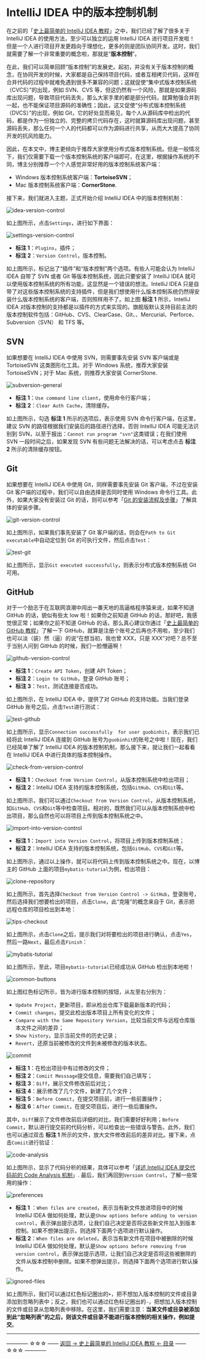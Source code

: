 # IntelliJ IDEA 中的版本控制机制

在之前的「[史上最简单的 IntelliJ IDEA 教程](https://github.com/guobinhit/intellij-idea-tutorial/blob/master/README.md)」之中，我们已经了解了很多关于 IntelliJ IDEA 的使用方法，至少可以独立的运用 IntelliJ IDEA 进行项目开发啦！但是一个人进行项目开发更趋向于理想化，更多的则是团队协同开发。这时，我们就需要了解一个非常重要的概念啦，那就是“**版本控制**”。

在此，我们可以简单回顾“版本控制”的发展史。起初，并没有关于版本控制的概念，在协同开发的时候，大家都是自己保持项目代码，或者互相拷贝代码，这样在合并代码的过程中就难免遇到很多不兼容的问题；这就促使“集中式版本控制系统（CVCS）”的出现，例如 SVN、CVS 等，但这仍然有一个风险，那就是如果源码库出现问题，导致项目代码丢失，那么大家手里的都是部分代码，就算勉强合并到一起，也不能保证项目源码的准确性；因此，这又促使“分布式版本控制系统（DVCS）”的出现，例如 Git，它的好处显而易见，每个人从源码库中检出的代码，都是作为一份独立的、完整的拷贝代码存在，这时就算源码库出现问题，甚至源码丢失，那么任何一个人的代码都可以作为源码进行共享，从而大大提高了协同开发的抗风险能力。

因此，在本文中，博主更倾向于推荐大家使用分布式版本控制系统。但是一般情况下，我们仅需要下载一个版本控制系统的客户端即可，在这里，根据操作系统的不同，博主分别推荐一个个人感觉非常好用的版本控制系统客户端：

 - Windows 版本控制系统客户端：**TortoiseSVN**；
 - Mac 版本控制系统客户端：**CornerStone**.

接下来，我们就进入主题，正式开始介绍 IntelliJ IDEA 中的版本控制机制：

![idea-version-control](https://github.com/guobinhit/intellij-idea-tutorial/tree/master/images/basic-course/version-control/idea-version-control.png)

如上图所示，点击`Settings`，进行如下界面：

![settings-version-control](https://github.com/guobinhit/intellij-idea-tutorial/tree/master/images/basic-course/version-control/settings-version-control.png)

 - **标注 1**：`Plugins`，插件；
 - **标注 2**：`Version Control`，版本控制。

如上图所示，标记出了“插件”和“版本控制”两个选项。有些人可能会认为 IntelliJ IDEA 自带了 SVN 或者 Git 等版本控制系统，因此只要安装了 IntelliJ IDEA 就可以使用版本控制系统的所有功能，这显然是一个错误的想法。IntelliJ IDEA 只是自带了对这些版本控制系统的支持插件，但是我们想使用什么版本控制系统仍然得安装什么版本控制系统的客户端，否则照样用不了。如上图 **标注 1** 所示，IntelliJ IDEA 对版本控制的支持都是以插件的方式来实现的。旗舰版默认支持目前主流的版本控制软件包括：GitHub、CVS、ClearCase、Git、、Mercurial、Perforce、Subversion（SVN） 和 TFS 等。


SVN
---

如果想要在 IntelliJ IDEA 中使用 SVN，则需要事先安装 SVN 客户端或是 TortoiseSVN 这类图形化工具。对于 Windows 系统，推荐大家安装 TortoiseSVN；对于 Mac 系统，则推荐大家安装 CornerStone. 

![subversion-general](https://github.com/guobinhit/intellij-idea-tutorial/tree/master/images/basic-course/version-control/subversion-general.png)

 - **标注 1**：`Use command line client`，使用命令行客户端；
 - **标注 2**：`Clear Auth Cache`，清除缓存。

如上图所示，勾选 **标注 1** 所示的选项后，表示使用 SVN 命令行客户端，在这里，建议 SVN 的路径根据我们安装后的路径进行选择，否则 IntelliJ IDEA 可能无法识别到 SVN，以至于报出：`Cannot run program "svn"`这类错误；在我们使用 SVN 一段时间之后，如果发现 SVN 有些问题无法解决的话，可以考虑点击 **标注 2** 所示的清除缓存按钮。



Git
---
如果想要在 IntelliJ IDEA 中使用 Git，同样需要事先安装 Git 客户端，不过在安装 Git 客户端的过程中，我们可以自由选择是否同时使用 Windows 命令行工具。此外，如果大家没有安装过 Git 的话，则可以参考「[Git 的安装流程及步骤](http://blog.csdn.net/qq_35246620/article/details/68951724)」了解具体的安装步骤。

![git-version-control](https://github.com/guobinhit/intellij-idea-tutorial/tree/master/images/basic-course/version-control/git-version-control.png)

如上图所示，如果我们事先安装了 Git 客户端的话，则会在`Path to Git executable`中自动定位到 Git 的可执行文件，然后点击`Test`：

![test-git](https://github.com/guobinhit/intellij-idea-tutorial/tree/master/images/basic-course/version-control/test-git.png)

如上图所示，显示`Git executed successfully`，则表示分布式版本控制系统 Git 可用。


GitHub
------
对于一个励志于在互联网浪潮中闯出一番天地的高逼格程序猿来说，如果不知道 GitHub 的话，貌似有些太 low 啦！如果你之前知道 GitHub 的话，那好吧，我感觉很正常；如果你之前不知道 GitHub 的话，那么真心建议你通过「[史上最简单的 GitHub 教程](http://blog.csdn.net/qq_35246620/article/details/66973794)」了解一下 GitHub，就算是注册个账号之后再也不用啦，至少我们也可以淡（装）然（逼）的说“在想当初，我也曾 XXX，只是 XXX”对吧？总不至于当别人问到 GitHub 的时候，我们一脸懵逼啊！

![github-version-control](https://github.com/guobinhit/intellij-idea-tutorial/tree/master/images/basic-course/version-control/github-version-control.png)

 - **标注 1**：`Create API Token`，创建 API Token；
 - **标注 2**：`Login to GitHub`，登录 GitHub 账号；
 - **标注 3**：`Test`，测试连接是否成功。

如上图所示，在 IntelliJ IDEA 中，提供了对 GitHub 的支持功能。当我们登录 GitHub 账号之后，点击`Test`进行测试：

![test-github](https://github.com/guobinhit/intellij-idea-tutorial/tree/master/images/basic-course/version-control/test-github.png)

如上图所示，显示`Connection successfully  for user guobinhit`，表示我们已经将此 IntelliJ IDEA 连接到 GitHub 账号为`guobinhit`的账号之中啦！现在，我们已经简单了解了 IntelliJ IDEA 的版本控制机制，那么接下来，就让我们一起看看在 IntelliJ IDEA 中进行具体的版本控制操作。

![check-from-version-control](https://github.com/guobinhit/intellij-idea-tutorial/tree/master/images/basic-course/version-control/check-from-version-control.png)

 - **标注 1**：`Checkout from Version Control`，从版本控制系统中检出项目；
 - **标注 2**：IntelliJ IDEA 支持的版本控制系统，包括`GitHub`、`CVS`和`Git`等。

如上图所示，我们可以通过`Checkout from Version Control`，从版本控制系统，如`GitHub`、`CVS`和`Git`等中检查项目。相对的，既然我们可以从版本控制系统中检出项目，那么自然也可以将项目上传到版本控制系统之中。

![import-into-version-control](https://github.com/guobinhit/intellij-idea-tutorial/tree/master/images/basic-course/version-control/import-into-version-control.png)

- **标注 1**：`Import into Version Control`，将项目上传到版本控制系统；
- **标注 2**：IntelliJ IDEA 支持的版本控制系统，包括`GitHub`、`CVS`和`Git`等。

如上图所示，通过以上操作，就可以将代码上传到版本控制系统之中。现在，以博主的 GitHub 上面的项目`mybatis-tutorial`为例，检出项目：

![clone-repository](https://github.com/guobinhit/intellij-idea-tutorial/tree/master/images/basic-course/version-control/clone-repository.png)

如上图所示，首先选择`Checkout from Version Control -> GitHub`，登录账号，然后选择我们想要检出的项目，点击`Clone`，此“克隆”的概念来自于 Git，表示把远程仓库的项目检出到本地：

![tips-checkout](https://github.com/guobinhit/intellij-idea-tutorial/tree/master/images/basic-course/version-control/tips-checkout.png)

如上图所示，点击`Clone`之后，提示我们对将要检出的项目进行确认，点击`Yes`，然后一路`Next`，最后点击`Finish`：

![mybatis-tutorial](https://github.com/guobinhit/intellij-idea-tutorial/tree/master/images/basic-course/version-control/mybatis-tutorial.png)

如上图所示，至此，项目`mybatis-tutorial`已经成功从 GitHub 检出到本地啦！

![common-buttons](https://github.com/guobinhit/intellij-idea-tutorial/tree/master/images/basic-course/version-control/common-buttons.png)

如上图红色标记所示，皆为进行版本控制的按钮，从左至右分别为：

- `Update Project`，更新项目，即从检出仓库下载最新版本的代码；
- `Commit changes`，提交此检出版本项目上所有变化的文件；
- `Compare with the Same Repository Version`，比较当前文件与远程仓库版本文件之间的差异；
- `Show history`，显示当前文件的历史记录；
- `Revert`，还原当前被修改的文件到未被修改的版本状态。

![commit](https://github.com/guobinhit/intellij-idea-tutorial/tree/master/images/basic-course/version-control/commit.png)

- **标注 1**：在检出项目中有过修改的文件；
- **标注 2**：`Comiit Messsage`提交信息，需要我们自己填写；
- **标注 3**：`Diff`，展示文件修改前后对比；
- **标注 4**：展示修改了几个文件，新建了几个文件；
- **标注 5**：`Before Commit`，在提交项目前，进行一些前置操作；
- **标注 6**：`After Commit`，在提交项目后，进行一些后置操作。

其中，`Diff`展示了文件修改前后详细的对比，我们需要好好利用；`Before Commit`，默认进行提交前的代码分析，可以检查出一些错误与警告。此外，我们也可以通过双击 **标注 1** 所示的文件，放大文件修改前后的差异对比。接下来，点击`Comiit`进行验证：

![code-analysis](https://github.com/guobinhit/intellij-idea-tutorial/tree/master/images/basic-course/version-control/code-analysis.png)

如上图所示，显示了代码分析的结果，具体可以参考「[详述 IntelliJ IDEA 提交代码前的 Code Analysis 机制](http://blog.csdn.net/qq_35246620/article/details/77719675)」. 最后，我们再回到`Version Control`，了解一些常用的操作：

![preferences](https://github.com/guobinhit/intellij-idea-tutorial/tree/master/images/basic-course/version-control/preferences.png)

- **标注 1** ：`When files are created`，表示当有新文件放进项目中的时候 IntelliJ IDEA 做如何处理，默认是`Show options before adding to version control`，表示弹出提示选项，让我们自己决定是否将这些新文件加入到版本控制。如果不想弹出提示，则选择下面两个选项进行默认操作。
- **标注 2**：`When files are deleted`，表示当有新文件在项目中被删除的时候 IntelliJ IDEA 做如何处理，默认是`Show options before removing from version control`，表示弹出提示选项，让我们自己决定是否将这些被删除的文件从版本控制中删除。如果不想弹出提示，则选择下面两个选项进行默认操作。

![ignored-files](https://github.com/guobinhit/intellij-idea-tutorial/tree/master/images/basic-course/version-control/ignored-files.png)

如上图所示，我们可以通过红色标记圈出的`+`，把不想加入版本控制的文件或目录添加到忽略列表中；反之，我们也可以通过红色标记圈出的`-`，把想加入版本控制的文件或目录从忽略列表中移除。在这里，我们需要注意：**当某文件或目录被添加到此“忽略列表”的之后，则该文件或目录不能进行版本控制的相关操作，例如提交**。



----------
———— ☆☆☆ —— [返回 -> 史上最简单的 IntelliJ IDEA 教程 <- 目录](https://github.com/guobinhit/intellij-idea-tutorial/blob/master/README.md) —— ☆☆☆ ————
